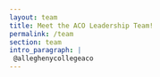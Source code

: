 ```yaml
---
layout: team
title: Meet the ACO Leadership Team!
permalink: /team
section: team
intro_paragraph: | 
 @alleghenycollegeaco
---
```

